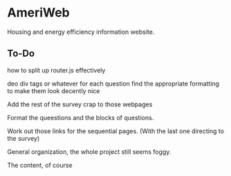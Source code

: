 # AmeriWeb
Housing and energy efficiency information website. 

## To-Do

how to split up router.js effectively

deo div tags or whatever for each question
find the appropriate  formatting to make them look decently nice

Add the rest of the survey crap to those webpages

Format the queestions and the blocks of questions.

Work out those links for the sequential pages. (With the last one directing to the survey)

General organization, the whole project still seems foggy.

The content, of course




